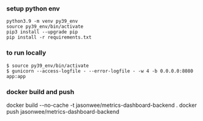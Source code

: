 ### setup python env
```
python3.9 -m venv py39_env
source py39_env/bin/activate
pip3 install --upgrade pip
pip install -r requirements.txt
```

### to run locally
```
$ source py39_env/bin/activate
$ gunicorn --access-logfile - --error-logfile - -w 4 -b 0.0.0.0:8080 app:app
```


### docker build and push
docker build --no-cache -t jasonwee/metrics-dashboard-backend .
docker push jasonwee/metrics-dashboard-backend
